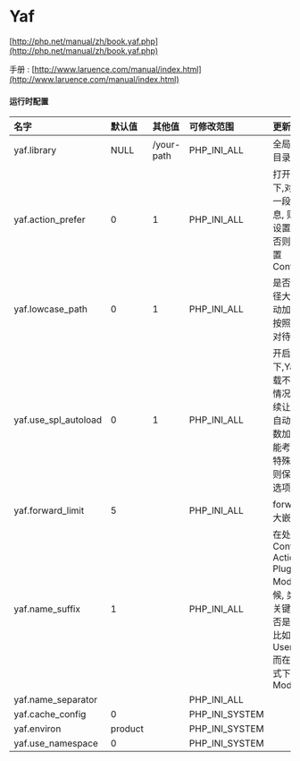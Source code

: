 # Yaf

[http://php.net/manual/zh/book.yaf.php](http://php.net/manual/zh/book.yaf.php)

手册 : [http://www.laruence.com/manual/index.html](http://www.laruence.com/manual/index.html)

#### 运行时配置

| 名字 | 默认值 | 其他值 | 可修改范围 | 更新记录 |
| :--- | :--- | :--- | :--- | :--- |
| yaf.library | NULL | /your-path | PHP\_INI\_ALL | 全局类库的目录路径 |
| yaf.action\_prefer | 0 | 1 | PHP\_INI\_ALL | 打开的情况下,对于只有一段路由信息, 则优先设置Action, 否则优先设置Controller |
| yaf.lowcase\_path | 0 | 1 | PHP\_INI\_ALL | 是否忽略路径大小写,自动加载路径按照小写来对待 |
| yaf.use\_spl\_autoload | 0 | 1 | PHP\_INI\_ALL | 开启的情况下,Yaf在加载不成功的情况下,会继续让PHP的自动加载函数加载,从性能考虑,除非特殊情况,否则保持这个选项关闭 |
| yaf.forward\_limit | 5 |  | PHP\_INI\_ALL | forward最大嵌套深度 |
| yaf.name\_suffix | 1 |  | PHP\_INI\_ALL | 在处理Controller, Action, Plugin, Model的时候, 类名中关键信息是否是后缀式,比如UserModel,而在前缀模式下则是ModelUser |
| yaf.name\_separator |  |  | PHP\_INI\_ALL |  |
| yaf.cache\_config | 0 |  | PHP\_INI\_SYSTEM |  |
| yaf.environ | product |  | PHP\_INI\_SYSTEM |  |
| yaf.use\_namespace | 0 |  | PHP\_INI\_SYSTEM |  |



